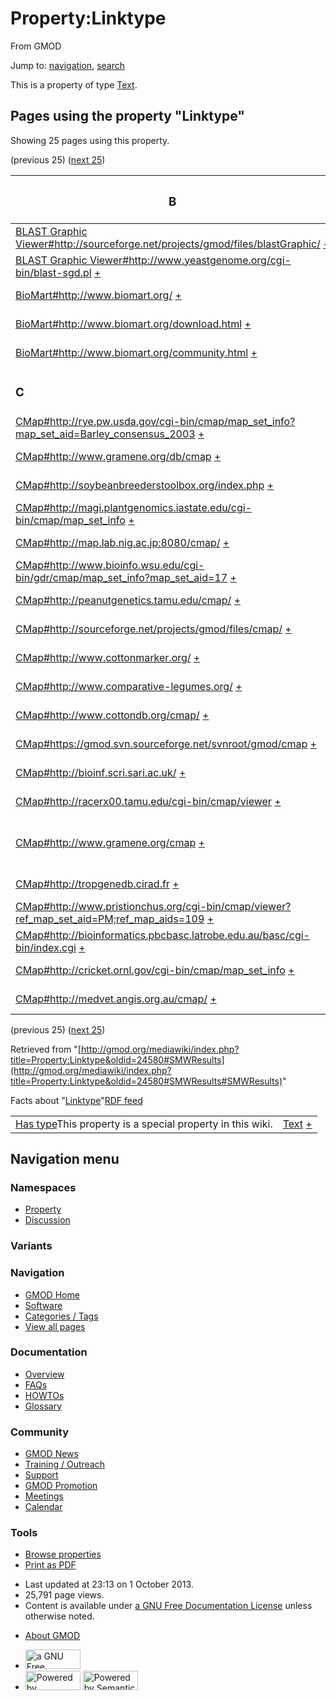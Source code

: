 <div id="mw-page-base" class="noprint">

</div>

<div id="mw-head-base" class="noprint">

</div>

<div id="content" class="mw-body" role="main">

<span id="top"></span>

<div id="mw-js-message" style="display:none;">

</div>



# <span dir="auto">Property:Linktype</span>

<div id="bodyContent">

<div id="siteSub">

From GMOD

</div>

<div id="contentSub">

</div>

<div id="jump-to-nav" class="mw-jump">

Jump to: [navigation](#mw-navigation), [search](#p-search)

</div>

<div id="mw-content-text" class="mw-content-ltr" lang="en" dir="ltr">

This is a property of type
[Text](Special:Types/Text "Special:Types/Text").

  
<span id="SMWResults"></span>

<div id="mw-pages">

## Pages using the property "Linktype"

Showing 25 pages using this property.

(previous 25) ([next
25](http://gmod.org/mediawiki/index.php?title=Property:Linktype&from=Canto#SMWResults#SMWResults "Property:Linktype"))

<table style="width: 100%; ">
<colgroup>
<col style="width: 50%" />
<col style="width: 50%" />
</colgroup>
<thead>
<tr class="header">
<th class="smwpropname"><h3 id="b">B</h3></th>
<th></th>
</tr>
</thead>
<tbody>
<tr class="odd">
<td class="smwpropname"><a
href="BLAST_Graphic_Viewer.1#http:.2F.2Fsourceforge.net.2Fprojects.2Fgmod.2Ffiles.2FblastGraphic.2F"
title="BLAST Graphic Viewer">BLAST Graphic
Viewer#http://sourceforge.net/projects/gmod/files/blastGraphic/</a> <span
class="smwbrowse"><a
href="Special:Browse/BLAST-20Graphic-20Viewer-23http:-2F-2Fsourceforge.net-2Fprojects-2Fgmod-2Ffiles-2FblastGraphic-2F"
title="Special:Browse/BLAST-20Graphic-20Viewer-23http:-2F-2Fsourceforge.net-2Fprojects-2Fgmod-2Ffiles-2FblastGraphic-2F">+</a></span></td>
<td class="smwprops">download  <span class="smwsearch"><a
href="Special:SearchByProperty/Linktype/download"
title="Special:SearchByProperty/Linktype/download">+</a></span></td>
</tr>
<tr class="even">
<td class="smwpropname"><a
href="BLAST_Graphic_Viewer.1#http:.2F.2Fwww.yeastgenome.org.2Fcgi-bin.2Fblast-sgd.pl"
title="BLAST Graphic Viewer">BLAST Graphic
Viewer#http://www.yeastgenome.org/cgi-bin/blast-sgd.pl</a> <span
class="smwbrowse"><a
href="Special:Browse/BLAST-20Graphic-20Viewer-23http:-2F-2Fwww.yeastgenome.org-2Fcgi-2Dbin-2Fblast-2Dsgd.pl"
title="Special:Browse/BLAST-20Graphic-20Viewer-23http:-2F-2Fwww.yeastgenome.org-2Fcgi-2Dbin-2Fblast-2Dsgd.pl">+</a></span></td>
<td class="smwprops">public server  <span class="smwsearch"><a
href="Special:SearchByProperty/Linktype/public-20server"
title="Special:SearchByProperty/Linktype/public-20server">+</a></span></td>
</tr>
<tr class="odd">
<td class="smwpropname"><a href="BioMart#http:.2F.2Fwww.biomart.org.2F"
title="BioMart">BioMart#http://www.biomart.org/</a> <span
class="smwbrowse"><a
href="Special:Browse/BioMart-23http:-2F-2Fwww.biomart.org-2F"
title="Special:Browse/BioMart-23http:-2F-2Fwww.biomart.org-2F">+</a></span></td>
<td class="smwprops">website  <span class="smwsearch"><a
href="Special:SearchByProperty/Linktype/website"
title="Special:SearchByProperty/Linktype/website">+</a></span></td>
</tr>
<tr class="even">
<td class="smwpropname"><a
href="BioMart#http:.2F.2Fwww.biomart.org.2Fdownload.html"
title="BioMart">BioMart#http://www.biomart.org/download.html</a> <span
class="smwbrowse"><a
href="Special:Browse/BioMart-23http:-2F-2Fwww.biomart.org-2Fdownload.html"
title="Special:Browse/BioMart-23http:-2F-2Fwww.biomart.org-2Fdownload.html">+</a></span></td>
<td class="smwprops">download  <span class="smwsearch"><a
href="Special:SearchByProperty/Linktype/download"
title="Special:SearchByProperty/Linktype/download">+</a></span></td>
</tr>
<tr class="odd">
<td class="smwpropname"><a
href="BioMart#http:.2F.2Fwww.biomart.org.2Fcommunity.html"
title="BioMart">BioMart#http://www.biomart.org/community.html</a> <span
class="smwbrowse"><a
href="Special:Browse/BioMart-23http:-2F-2Fwww.biomart.org-2Fcommunity.html"
title="Special:Browse/BioMart-23http:-2F-2Fwww.biomart.org-2Fcommunity.html">+</a></span></td>
<td class="smwprops">wild URL  <span class="smwsearch"><a
href="Special:SearchByProperty/Linktype/wild-20URL"
title="Special:SearchByProperty/Linktype/wild-20URL">+</a></span></td>
</tr>
<tr class="even">
<td class="smwpropname"><h3 id="c">C</h3></td>
<td></td>
</tr>
<tr class="odd">
<td class="smwpropname"><a
href="CMap.1#http:.2F.2Frye.pw.usda.gov.2Fcgi-bin.2Fcmap.2Fmap_set_info.3Fmap_set_aid.3DBarley_consensus_2003"
title="CMap">CMap#http://rye.pw.usda.gov/cgi-bin/cmap/map_set_info?map_set_aid=Barley_consensus_2003</a> <span
class="smwbrowse"><a
href="Special:Browse/CMap-23http:-2F-2Frye.pw.usda.gov-2Fcgi-2Dbin-2Fcmap-2Fmap_set_info-3Fmap_set_aid=Barley_consensus_2003"
title="Special:Browse/CMap-23http:-2F-2Frye.pw.usda.gov-2Fcgi-2Dbin-2Fcmap-2Fmap set info-3Fmap set aid=Barley consensus 2003">+</a></span></td>
<td class="smwprops">wild URL  <span class="smwsearch"><a
href="Special:SearchByProperty/Linktype/wild-20URL"
title="Special:SearchByProperty/Linktype/wild-20URL">+</a></span></td>
</tr>
<tr class="even">
<td class="smwpropname"><a
href="CMap.1#http:.2F.2Fwww.gramene.org.2Fdb.2Fcmap"
title="CMap">CMap#http://www.gramene.org/db/cmap</a> <span
class="smwbrowse"><a
href="Special:Browse/CMap-23http:-2F-2Fwww.gramene.org-2Fdb-2Fcmap"
title="Special:Browse/CMap-23http:-2F-2Fwww.gramene.org-2Fdb-2Fcmap">+</a></span></td>
<td class="smwprops">demo server  <span class="smwsearch"><a
href="Special:SearchByProperty/Linktype/demo-20server"
title="Special:SearchByProperty/Linktype/demo-20server">+</a></span></td>
</tr>
<tr class="odd">
<td class="smwpropname"><a
href="CMap.1#http:.2F.2Fsoybeanbreederstoolbox.org.2Findex.php"
title="CMap">CMap#http://soybeanbreederstoolbox.org/index.php</a> <span
class="smwbrowse"><a
href="Special:Browse/CMap-23http:-2F-2Fsoybeanbreederstoolbox.org-2Findex.php"
title="Special:Browse/CMap-23http:-2F-2Fsoybeanbreederstoolbox.org-2Findex.php">+</a></span></td>
<td class="smwprops">wild URL  <span class="smwsearch"><a
href="Special:SearchByProperty/Linktype/wild-20URL"
title="Special:SearchByProperty/Linktype/wild-20URL">+</a></span></td>
</tr>
<tr class="even">
<td class="smwpropname"><a
href="CMap.1#http:.2F.2Fmagi.plantgenomics.iastate.edu.2Fcgi-bin.2Fcmap.2Fmap_set_info"
title="CMap">CMap#http://magi.plantgenomics.iastate.edu/cgi-bin/cmap/map_set_info</a> <span
class="smwbrowse"><a
href="Special:Browse/CMap-23http:-2F-2Fmagi.plantgenomics.iastate.edu-2Fcgi-2Dbin-2Fcmap-2Fmap_set_info"
title="Special:Browse/CMap-23http:-2F-2Fmagi.plantgenomics.iastate.edu-2Fcgi-2Dbin-2Fcmap-2Fmap set info">+</a></span></td>
<td class="smwprops">wild URL  <span class="smwsearch"><a
href="Special:SearchByProperty/Linktype/wild-20URL"
title="Special:SearchByProperty/Linktype/wild-20URL">+</a></span></td>
</tr>
<tr class="odd">
<td class="smwpropname"><a
href="CMap.1#http:.2F.2Fmap.lab.nig.ac.jp:8080.2Fcmap.2F"
title="CMap">CMap#http://map.lab.nig.ac.jp:8080/cmap/</a> <span
class="smwbrowse"><a
href="Special:Browse/CMap-23http:-2F-2Fmap.lab.nig.ac.jp:8080-2Fcmap-2F"
title="Special:Browse/CMap-23http:-2F-2Fmap.lab.nig.ac.jp:8080-2Fcmap-2F">+</a></span></td>
<td class="smwprops">wild URL  <span class="smwsearch"><a
href="Special:SearchByProperty/Linktype/wild-20URL"
title="Special:SearchByProperty/Linktype/wild-20URL">+</a></span></td>
</tr>
<tr class="even">
<td class="smwpropname"><a
href="CMap.1#http:.2F.2Fwww.bioinfo.wsu.edu.2Fcgi-bin.2Fgdr.2Fcmap.2Fmap_set_info.3Fmap_set_aid.3D17"
title="CMap">CMap#http://www.bioinfo.wsu.edu/cgi-bin/gdr/cmap/map_set_info?map_set_aid=17</a> <span
class="smwbrowse"><a
href="Special:Browse/CMap-23http:-2F-2Fwww.bioinfo.wsu.edu-2Fcgi-2Dbin-2Fgdr-2Fcmap-2Fmap_set_info-3Fmap_set_aid=17"
title="Special:Browse/CMap-23http:-2F-2Fwww.bioinfo.wsu.edu-2Fcgi-2Dbin-2Fgdr-2Fcmap-2Fmap set info-3Fmap set aid=17">+</a></span></td>
<td class="smwprops">wild URL  <span class="smwsearch"><a
href="Special:SearchByProperty/Linktype/wild-20URL"
title="Special:SearchByProperty/Linktype/wild-20URL">+</a></span></td>
</tr>
<tr class="odd">
<td class="smwpropname"><a
href="CMap.1#http:.2F.2Fpeanutgenetics.tamu.edu.2Fcmap.2F"
title="CMap">CMap#http://peanutgenetics.tamu.edu/cmap/</a> <span
class="smwbrowse"><a
href="Special:Browse/CMap-23http:-2F-2Fpeanutgenetics.tamu.edu-2Fcmap-2F"
title="Special:Browse/CMap-23http:-2F-2Fpeanutgenetics.tamu.edu-2Fcmap-2F">+</a></span></td>
<td class="smwprops">wild URL  <span class="smwsearch"><a
href="Special:SearchByProperty/Linktype/wild-20URL"
title="Special:SearchByProperty/Linktype/wild-20URL">+</a></span></td>
</tr>
<tr class="even">
<td class="smwpropname"><a
href="CMap.1#http:.2F.2Fsourceforge.net.2Fprojects.2Fgmod.2Ffiles.2Fcmap.2F"
title="CMap">CMap#http://sourceforge.net/projects/gmod/files/cmap/</a> <span
class="smwbrowse"><a
href="Special:Browse/CMap-23http:-2F-2Fsourceforge.net-2Fprojects-2Fgmod-2Ffiles-2Fcmap-2F"
title="Special:Browse/CMap-23http:-2F-2Fsourceforge.net-2Fprojects-2Fgmod-2Ffiles-2Fcmap-2F">+</a></span></td>
<td class="smwprops">download  <span class="smwsearch"><a
href="Special:SearchByProperty/Linktype/download"
title="Special:SearchByProperty/Linktype/download">+</a></span></td>
</tr>
<tr class="odd">
<td class="smwpropname"><a
href="CMap.1#http:.2F.2Fwww.cottonmarker.org.2F"
title="CMap">CMap#http://www.cottonmarker.org/</a> <span
class="smwbrowse"><a
href="Special:Browse/CMap-23http:-2F-2Fwww.cottonmarker.org-2F"
title="Special:Browse/CMap-23http:-2F-2Fwww.cottonmarker.org-2F">+</a></span></td>
<td class="smwprops">wild URL  <span class="smwsearch"><a
href="Special:SearchByProperty/Linktype/wild-20URL"
title="Special:SearchByProperty/Linktype/wild-20URL">+</a></span></td>
</tr>
<tr class="even">
<td class="smwpropname"><a
href="CMap.1#http:.2F.2Fwww.comparative-legumes.org.2F"
title="CMap">CMap#http://www.comparative-legumes.org/</a> <span
class="smwbrowse"><a
href="Special:Browse/CMap-23http:-2F-2Fwww.comparative-2Dlegumes.org-2F"
title="Special:Browse/CMap-23http:-2F-2Fwww.comparative-2Dlegumes.org-2F">+</a></span></td>
<td class="smwprops">wild URL  <span class="smwsearch"><a
href="Special:SearchByProperty/Linktype/wild-20URL"
title="Special:SearchByProperty/Linktype/wild-20URL">+</a></span></td>
</tr>
<tr class="odd">
<td class="smwpropname"><a
href="CMap.1#http:.2F.2Fwww.cottondb.org.2Fcmap.2F"
title="CMap">CMap#http://www.cottondb.org/cmap/</a> <span
class="smwbrowse"><a
href="Special:Browse/CMap-23http:-2F-2Fwww.cottondb.org-2Fcmap-2F"
title="Special:Browse/CMap-23http:-2F-2Fwww.cottondb.org-2Fcmap-2F">+</a></span></td>
<td class="smwprops">wild URL  <span class="smwsearch"><a
href="Special:SearchByProperty/Linktype/wild-20URL"
title="Special:SearchByProperty/Linktype/wild-20URL">+</a></span></td>
</tr>
<tr class="even">
<td class="smwpropname"><a
href="CMap.1#https:.2F.2Fgmod.svn.sourceforge.net.2Fsvnroot.2Fgmod.2Fcmap"
title="CMap">CMap#https://gmod.svn.sourceforge.net/svnroot/gmod/cmap</a> <span
class="smwbrowse"><a
href="Special:Browse/CMap-23https:-2F-2Fgmod.svn.sourceforge.net-2Fsvnroot-2Fgmod-2Fcmap"
title="Special:Browse/CMap-23https:-2F-2Fgmod.svn.sourceforge.net-2Fsvnroot-2Fgmod-2Fcmap">+</a></span></td>
<td class="smwprops">source code  <span class="smwsearch"><a
href="Special:SearchByProperty/Linktype/source-20code"
title="Special:SearchByProperty/Linktype/source-20code">+</a></span></td>
</tr>
<tr class="odd">
<td class="smwpropname"><a
href="CMap.1#http:.2F.2Fbioinf.scri.sari.ac.uk.2F"
title="CMap">CMap#http://bioinf.scri.sari.ac.uk/</a> <span
class="smwbrowse"><a
href="Special:Browse/CMap-23http:-2F-2Fbioinf.scri.sari.ac.uk-2F"
title="Special:Browse/CMap-23http:-2F-2Fbioinf.scri.sari.ac.uk-2F">+</a></span></td>
<td class="smwprops">wild URL  <span class="smwsearch"><a
href="Special:SearchByProperty/Linktype/wild-20URL"
title="Special:SearchByProperty/Linktype/wild-20URL">+</a></span></td>
</tr>
<tr class="even">
<td class="smwpropname"><a
href="CMap.1#http:.2F.2Fracerx00.tamu.edu.2Fcgi-bin.2Fcmap.2Fviewer"
title="CMap">CMap#http://racerx00.tamu.edu/cgi-bin/cmap/viewer</a> <span
class="smwbrowse"><a
href="Special:Browse/CMap-23http:-2F-2Fracerx00.tamu.edu-2Fcgi-2Dbin-2Fcmap-2Fviewer"
title="Special:Browse/CMap-23http:-2F-2Fracerx00.tamu.edu-2Fcgi-2Dbin-2Fcmap-2Fviewer">+</a></span></td>
<td class="smwprops">wild URL  <span class="smwsearch"><a
href="Special:SearchByProperty/Linktype/wild-20URL"
title="Special:SearchByProperty/Linktype/wild-20URL">+</a></span></td>
</tr>
<tr class="odd">
<td class="smwpropname"><a
href="CMap.1#http:.2F.2Fwww.gramene.org.2Fcmap"
title="CMap">CMap#http://www.gramene.org/cmap</a> <span
class="smwbrowse"><a
href="Special:Browse/CMap-23http:-2F-2Fwww.gramene.org-2Fcmap"
title="Special:Browse/CMap-23http:-2F-2Fwww.gramene.org-2Fcmap">+</a></span></td>
<td class="smwprops">public server  <span class="smwsearch"><a
href="Special:SearchByProperty/Linktype/public-20server"
title="Special:SearchByProperty/Linktype/public-20server">+</a></span>,
wild URL  <span class="smwsearch"><a
href="Special:SearchByProperty/Linktype/wild-20URL"
title="Special:SearchByProperty/Linktype/wild-20URL">+</a></span></td>
</tr>
<tr class="even">
<td class="smwpropname"><a href="CMap.1#http:.2F.2Ftropgenedb.cirad.fr"
title="CMap">CMap#http://tropgenedb.cirad.fr</a> <span
class="smwbrowse"><a
href="Special:Browse/CMap-23http:-2F-2Ftropgenedb.cirad.fr"
title="Special:Browse/CMap-23http:-2F-2Ftropgenedb.cirad.fr">+</a></span></td>
<td class="smwprops">wild URL  <span class="smwsearch"><a
href="Special:SearchByProperty/Linktype/wild-20URL"
title="Special:SearchByProperty/Linktype/wild-20URL">+</a></span></td>
</tr>
<tr class="odd">
<td class="smwpropname"><a
href="CMap.1#http:.2F.2Fwww.pristionchus.org.2Fcgi-bin.2Fcmap.2Fviewer.3Fref_map_set_aid.3DPM.3Bref_map_aids.3D109"
title="CMap">CMap#http://www.pristionchus.org/cgi-bin/cmap/viewer?ref_map_set_aid=PM;ref_map_aids=109</a> <span
class="smwbrowse"><a
href="Special:Browse/CMap-23http:-2F-2Fwww.pristionchus.org-2Fcgi-2Dbin-2Fcmap-2Fviewer-3Fref_map_set_aid=PM;ref_map_aids=109"
title="Special:Browse/CMap-23http:-2F-2Fwww.pristionchus.org-2Fcgi-2Dbin-2Fcmap-2Fviewer-3Fref map set aid=PM;ref map aids=109">+</a></span></td>
<td class="smwprops">wild URL  <span class="smwsearch"><a
href="Special:SearchByProperty/Linktype/wild-20URL"
title="Special:SearchByProperty/Linktype/wild-20URL">+</a></span></td>
</tr>
<tr class="even">
<td class="smwpropname"><a
href="CMap.1#http:.2F.2Fbioinformatics.pbcbasc.latrobe.edu.au.2Fbasc.2Fcgi-bin.2Findex.cgi"
title="CMap">CMap#http://bioinformatics.pbcbasc.latrobe.edu.au/basc/cgi-bin/index.cgi</a> <span
class="smwbrowse"><a
href="Special:Browse/CMap-23http:-2F-2Fbioinformatics.pbcbasc.latrobe.edu.au-2Fbasc-2Fcgi-2Dbin-2Findex.cgi"
title="Special:Browse/CMap-23http:-2F-2Fbioinformatics.pbcbasc.latrobe.edu.au-2Fbasc-2Fcgi-2Dbin-2Findex.cgi">+</a></span></td>
<td class="smwprops">wild URL  <span class="smwsearch"><a
href="Special:SearchByProperty/Linktype/wild-20URL"
title="Special:SearchByProperty/Linktype/wild-20URL">+</a></span></td>
</tr>
<tr class="odd">
<td class="smwpropname"><a
href="CMap.1#http:.2F.2Fcricket.ornl.gov.2Fcgi-bin.2Fcmap.2Fmap_set_info"
title="CMap">CMap#http://cricket.ornl.gov/cgi-bin/cmap/map_set_info</a> <span
class="smwbrowse"><a
href="Special:Browse/CMap-23http:-2F-2Fcricket.ornl.gov-2Fcgi-2Dbin-2Fcmap-2Fmap_set_info"
title="Special:Browse/CMap-23http:-2F-2Fcricket.ornl.gov-2Fcgi-2Dbin-2Fcmap-2Fmap set info">+</a></span></td>
<td class="smwprops">wild URL  <span class="smwsearch"><a
href="Special:SearchByProperty/Linktype/wild-20URL"
title="Special:SearchByProperty/Linktype/wild-20URL">+</a></span></td>
</tr>
<tr class="even">
<td class="smwpropname"><a
href="CMap.1#http:.2F.2Fmedvet.angis.org.au.2Fcmap.2F"
title="CMap">CMap#http://medvet.angis.org.au/cmap/</a> <span
class="smwbrowse"><a
href="Special:Browse/CMap-23http:-2F-2Fmedvet.angis.org.au-2Fcmap-2F"
title="Special:Browse/CMap-23http:-2F-2Fmedvet.angis.org.au-2Fcmap-2F">+</a></span></td>
<td class="smwprops">wild URL  <span class="smwsearch"><a
href="Special:SearchByProperty/Linktype/wild-20URL"
title="Special:SearchByProperty/Linktype/wild-20URL">+</a></span></td>
</tr>
</tbody>
</table>

(previous 25) ([next
25](http://gmod.org/mediawiki/index.php?title=Property:Linktype&from=Canto#SMWResults#SMWResults "Property:Linktype"))

</div>

</div>

<div class="printfooter">

Retrieved from
"[http://gmod.org/mediawiki/index.php?title=Property:Linktype&oldid=24580#SMWResults](http://gmod.org/mediawiki/index.php?title=Property:Linktype&oldid=24580#SMWResults#SMWResults)"

</div>

<div id="catlinks" class="catlinks catlinks-allhidden">

</div>

<div id="mw-data-after-content">

<div class="smwfact">

<span class="smwfactboxhead">Facts about
"<span class="swmfactboxheadbrowse">[Linktype](Special:Browse/Property:Linktype "Special:Browse/Property:Linktype")</span>"</span><span class="smwrdflink"><span class="rdflink">[RDF
feed](http://gmod.org/wiki/Special:ExportRDF/Property:Linktype "Special:ExportRDF/Property:Linktype")</span></span>

|  |  |
|----|----|
| <span class="smw-highlighter" data-type="1" state="inline" data-title="Property"><span class="smwbuiltin">[Has type](Property:Has_type "Property:Has type")</span><span class="smwttcontent">This property is a special property in this wiki.</span></span> | [Text](Special:Types/Text "Special:Types/Text") <span class="smwsearch">[+](Special:SearchByProperty/Has-20type/Text "Special:SearchByProperty/Has-20type/Text")</span> |

</div>

</div>

<div class="visualClear">

</div>

</div>

</div>

<div id="mw-navigation">

## Navigation menu

<div id="mw-head">



<div id="left-navigation">

<div id="p-namespaces" class="vectorTabs" role="navigation"
aria-labelledby="p-namespaces-label">

### Namespaces

- <span id="ca-nstab-property">[Property](Property:Linktype)</span>
- <span id="ca-talk"><a
  href="http://gmod.org/mediawiki/index.php?title=Property_talk:Linktype&amp;action=edit&amp;redlink=1"
  accesskey="t"
  title="Discussion about the content page [t]">Discussion</a></span>

</div>

<div id="p-variants" class="vectorMenu emptyPortlet" role="navigation"
aria-labelledby="p-variants-label">

### 

### Variants[](#)

<div class="menu">

</div>

</div>

</div>

<div id="right-navigation">





</div>



</div>

</div>

</div>

<div id="mw-panel">

<div id="p-logo" role="banner">

<a href="Main_Page"
style="background-image: url(../images/GMOD-cogs.png);"
title="Visit the main page"></a>

</div>

<div id="p-Navigation" class="portal" role="navigation"
aria-labelledby="p-Navigation-label">

### Navigation

<div class="body">

- <span id="n-GMOD-Home">[GMOD Home](Main_Page)</span>
- <span id="n-Software">[Software](GMOD_Components)</span>
- <span id="n-Categories-.2F-Tags">[Categories /
  Tags](Categories)</span>
- <span id="n-View-all-pages">[View all pages](Special:AllPages)</span>

</div>

</div>

<div id="p-Documentation" class="portal" role="navigation"
aria-labelledby="p-Documentation-label">

### Documentation

<div class="body">

- <span id="n-Overview">[Overview](Overview)</span>
- <span id="n-FAQs">[FAQs](Category:FAQ)</span>
- <span id="n-HOWTOs">[HOWTOs](Category:HOWTO)</span>
- <span id="n-Glossary">[Glossary](Glossary)</span>

</div>

</div>

<div id="p-Community" class="portal" role="navigation"
aria-labelledby="p-Community-label">

### Community

<div class="body">

- <span id="n-GMOD-News">[GMOD News](GMOD_News)</span>
- <span id="n-Training-.2F-Outreach">[Training /
  Outreach](Training_and_Outreach)</span>
- <span id="n-Support">[Support](Support)</span>
- <span id="n-GMOD-Promotion">[GMOD Promotion](GMOD_Promotion)</span>
- <span id="n-Meetings">[Meetings](Meetings)</span>
- <span id="n-Calendar">[Calendar](Calendar)</span>

</div>

</div>

<div id="p-tb" class="portal" role="navigation"
aria-labelledby="p-tb-label">

### Tools

<div class="body">


- <span id="t-smwbrowselink"><a href="Special:Browse/Property:Linktype" rel="smw-browse">Browse
  properties</a></span>
- <span id="t-pdf">[Print as
  PDF](http://gmod.org/mediawiki/index.php?title=Special:PdfPrint&page=Property:Linktype)</span>

</div>

</div>

</div>

</div>

<div id="footer" role="contentinfo">

- <span id="footer-info-lastmod">Last updated at 23:13 on 1 October
  2013.</span>
- <span id="footer-info-viewcount">25,791 page views.</span>
- <span id="footer-info-copyright">Content is available under
  <a href="http://www.gnu.org/licenses/fdl-1.3.html" class="external"
  rel="nofollow">a GNU Free Documentation License</a> unless otherwise
  noted.</span>

<!-- -->

- <span id="footer-places-about">[About
  GMOD](GMOD:About "GMOD:About")</span>

<!-- -->

- <span id="footer-copyrightico">[<img src="http://www.gnu.org/graphics/gfdl-logo-small.png" width="88"
  height="31" alt="a GNU Free Documentation License" />](http://www.gnu.org/licenses/fdl-1.3.html)</span>
- <span id="footer-poweredbyico">[<img
  src="../mediawiki/skins/common/images/poweredby_mediawiki_88x31.png"
  width="88" height="31" alt="Powered by MediaWiki" />](http://www.mediawiki.org/)
  [<img
  src="../mediawiki/extensions/SemanticMediaWiki/resources/images/smw_button.png"
  width="88" height="31" alt="Powered by Semantic MediaWiki" />](https://www.semantic-mediawiki.org/wiki/Semantic_MediaWiki)</span>

<div style="clear:both">

</div>

</div>
